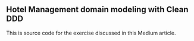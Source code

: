 Hotel Management domain modeling with Clean DDD
---

This is source code for the exercise discussed in this Medium article.